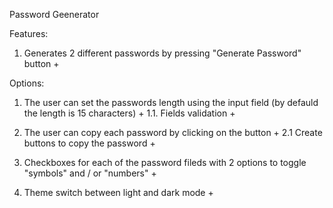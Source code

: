Password Geenerator

Features: 

1. Generates 2 different passwords by pressing "Generate Password" button +

Options: 

1. The user can set the passwords length using the input field (by defauld the length is 15 characters) +
    1.1. Fields validation + 

2. The user can copy each password by clicking on the button +
    2.1 Create buttons to copy the password +

3. Checkboxes for each of the password fileds with 2 options to toggle "symbols" and / or "numbers" +

4. Theme switch between light and dark mode +
